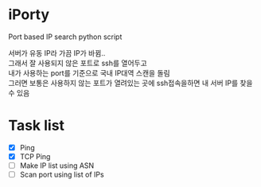 # iPorty
Port based IP search python script

서버가 유동 IP라 가끔 IP가 바뀜..  
그래서 잘 사용되지 않은 포트로 ssh를 열어두고  
내가 사용하는 port를 기준으로 국내 IP대역 스캔을 돌림  
그러면 보통은 사용하지 않는 포트가 열려있는 곳에 ssh접속을하면 내 서버 IP를 찾을 수 있음  

# Task list
- [x] Ping
- [x] TCP Ping
- [ ] Make IP list using ASN       
- [ ] Scan port using list of IPs  
